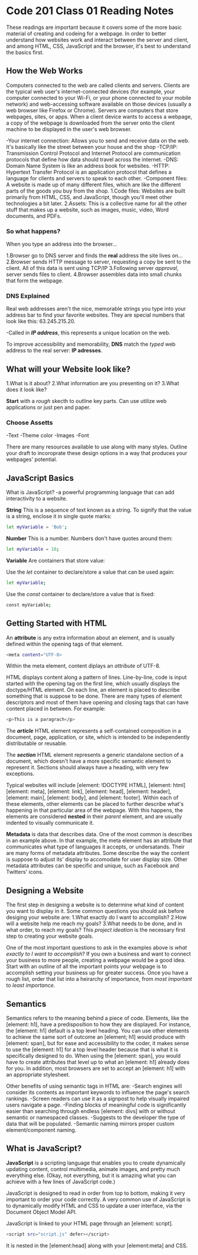 # Code 201 Class 01 Reading Notes

These readings are important because it covers some of the more basic material of creating and codeing for a webpage. In order to better understand how websites work and interact between the server and client, and among HTML, CSS, JavaScript and the browser, it's best to understand the basics first.

## How the Web Works

Computers connected to the web are called clients and servers.
Clients are the typical web user's internet-connected devices (for example, your computer connected to your Wi-Fi, or your phone connected to your mobile network) and web-accessing software available on those devices (usually a web browser like Firefox or Chrome).
Servers are computers that store webpages, sites, or apps. When a client device wants to access a webpage, a copy of the webpage is downloaded from the server onto the client machine to be displayed in the user's web browser.

-Your internet connection: Allows you to send and receive data on the web. It's basically like the street between your house and the shop
-TCP/IP: Transmission Control Protocol and Internet Protocol are communication protocols that define how data should travel across the internet.
-DNS: Domain Name System is like an address book for websites.
-HTTP: Hypertext Transfer Protocol is an application protocol that defines a language for clients and servers to speak to each other.
-Component files: A website is made up of many different files, which are like the different parts of the goods you buy from the shop.
1.Code files: Websites are built primarily from HTML, CSS, and JavaScript, though you'll meet other technologies a bit later.
2.Assets: This is a collective name for all the other stuff that makes up a website, such as images, music, video, Word documents, and PDFs.

### So what happens?

When you type an address into the browser...

1.Browser go to DNS server and finds the **real** address the site lives on...
2.Browser sends HTTP message to server, requesting a copy be sent to the client. All of this data is sent using TCP/IP
3.Following server *approval*, server sends files to client.
4.Browser assembles data into small chunks that form the webpage.

### DNS Explained

Real web addresses aren't the nice, memorable strings you type into your address bar to find your favorite websites. They are special numbers that look like this: 63.245.215.20.

-Called in ***IP address***, this represents a unique location on the web.

To improve accessibility and memorability, **DNS** match the *typed* web address to the real server:  **IP adresses**.

## What will your Website look like?

1.What is it about?
2.What information are you presenting on it?
3.What does it look like?

**Start** with a *rough* skecth to outline key parts. Can use utilize web applications or just pen and paper.

### Choose Assetts

-Text
-Theme color
-Images
-Font

There are many resources available to use along with many styles. Outline your draft to incoroprate these design options in a way that produces your webpages' potential.

## JavaScript Basics

What is JavaScript?
-a powerful programming language that can add interactivity to a website.

**String**
This is a sequence of text known as a string. To signify that the value is a string, enclose it in single quote marks:

~~~bash
let myVariable = 'Bob';
~~~

**Number**
This is a number. Numbers don't have quotes around them:

~~~bash
let myVariable = 10;
~~~

**Variable**
Are containers that store value:

Use the *let* container to declare/store a value that can be used again:

~~~bash
let myVariable;
~~~

Use the *const* container to declare/store a value that is fixed:

~~~bash
const myVariable;
~~~

## Getting Started with HTML

An **attribute** is any extra information about an element, and is usually defined within the opening tags of that element.

~~~bash
<meta content="UTF-8>
~~~

Within the meta element, content diplays an *attribute* of UTF-8.

HTML displays content along a pattern of lines. Line-by-line, code is input started with the opening tag on the first line, which usually displays the doctype/HTML element. On each line, an element is placed to describe something that is suppose to be done. There are many types of element descriptors and most of them have opening and closing tags that can have content placed in between. For example:

~~~bash
<p>This is a paragrach</p>
~~~

The ***article*** HTML element represents a self-contained composition in a document, page, application, or site, which is intended to be independently distributable or reusable.

The ***section***  HTML element represents a generic standalone section of a document, which doesn't have a more specific semantic element to represent it. Sections should always have a heading, with very few exceptions.

Typical websites will include [element: !DOCTYPE HTML], [element: html] [element: meta], [element: link], [element: head], [element: header], [element: main], [element: body], and [element: footer]. Within each of these elements, other elements can be placed to further describe what's happening in that particular area of the webpage. With this happens, the elements are considered **nested** in their *parent* element, and are usually indented to visually communicate it.

**Metadata** is data that describes data. One of the most common is describes in an example above. In that example, the meta element has an attribute that communicates what type of languages it accepts, or undersatands. Their are many forms of metadata attributes. Some describe the way the content is suppose to adjust its' display to accomodate for user display size. Other metadata attributes can be specific and unique, such as Facebook and Twitters' icons.

## Designing a Website

The first step in designing a website is to determine what kind of content you want to display in it. Some common questions you should ask before desiging your website are:
1.What exactly do I want to accomplish?
2.How will a website help me reach my goals?
3.What needs to be done, and in what order, to reach my goals?
This *project ideation* is the necessary first step to creating your website goals.

One of the most important questions to ask in the examples above is *what exactly to I want to accomplish*?
If you own a business and want to connect your business to more people, creating a webpage would be a good idea. Start with an outline of all the important points your webpage is to accomplish setting your business up for greater success. Once you have a rough list, order that list into a heirarchy of importance, from *most important* to *least importance*.

## Semantics

Semantics refers to the meaning behind a piece of code. Elements, like the [element: h1], have a predisposition to how they are displayed. For instance, the [element: h1] default is a top level heading. You can use other elements to achieve the same sort of outcome an [element; h1] would produce with [element: span], but for ease and accessibility to the coder, it makes sense to use the [element: h1] for a top level header because that is what it is specifically designed to do. When using the [element: span], you would have to create attributes that level up to what an [element: h1] already does for you. In addition, most browsers are set to accept an [element: h1] with an appropriate stylesheet.

Other benefits of using semantic tags in HTML are:
-Search engines will consider its contents as important keywords to influence the page's search rankings.
-Screen readers can use it as a signpost to help visually impaired users navigate a page.
-Finding blocks of meaningful code is significantly easier than searching through endless [element: divs] with or without semantic or namespaced classes.
-Suggests to the developer the type of data that will be populated.
-Semantic naming mirrors proper custom element/component naming.

## What is JavaScript?

**JavaScript** is a scripting language that enables you to create dynamically updating content, control multimedia, animate images, and pretty much everything else. (Okay, not everything, but it is amazing what you can achieve with a few lines of JavaScript code.)

JavaScript is designed to read in order from top to bottom, making it very important to order your code correctly. A very common use of JavaScript is to dynamically modify HTML and CSS to update a user interface, via the Document Object Model API.

JavaScript is linked to your HTML page through an [element: script]. 

~~~bash
<script src="script.js" defer></script>
~~~

It is nested in the [element:head] along with your [element:meta] and CSS.